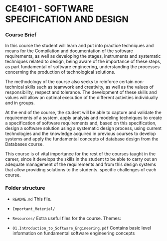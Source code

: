 # CE4101 - SOFTWARE SPECIFICATION AND DESIGN

### Course Brief

In this course the student will learn and put into practice techniques and means for the Compilation and documentation of the software requirements, as well as developing the stages, instruments and systematic techniques related to design, being aware of the importance of these steps, as part fundamental of software engineering, understanding the processes concerning the production of technological solutions.


The methodology of the course also seeks to reinforce certain non-technical skills such as teamwork and creativity, as well as the values of responsibility, respect and tolerance. The development of these skills and values will allow an optimal execution of the different activities individually and in groups.

At the end of the course, the student will be able to capture and validate the requirements of a system, apply analysis and modeling techniques to create a specification of software requirements and, based on this specification, design a software solution using a systematic design process, using current technologies and the knowledge acquired in previous courses to develop systems and apply the fundamental concepts of database design from the Databases course.

This course is of vital importance for the rest of the courses taught in the career, since it develops the skills in the student to be able to carry out an adequate management of the requirements and from this design systems that allow providing solutions to the students. specific challenges of each course.

### Folder structure

- `README.md`
    This file.
    
- `Important_Material/`
  
- `Resources/`
    Extra useful files for the course.
    Themes: 
    
- `01.Introduction_to_Software_Engineering.pdf`
    Contains basic level information on fundamental software engineering concepts
